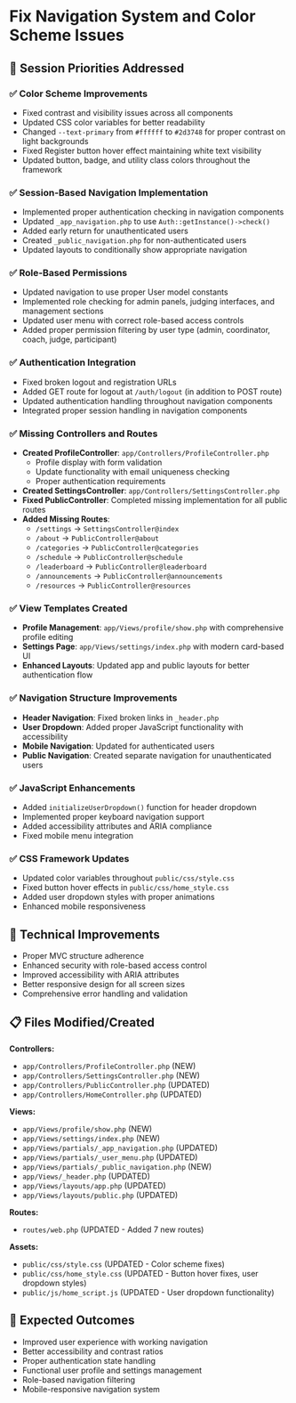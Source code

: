 # Fix Navigation System and Color Scheme Issues

## 🎯 Session Priorities Addressed

### ✅ Color Scheme Improvements
- Fixed contrast and visibility issues across all components
- Updated CSS color variables for better readability
- Changed `--text-primary` from `#ffffff` to `#2d3748` for proper contrast on light backgrounds
- Fixed Register button hover effect maintaining white text visibility
- Updated button, badge, and utility class colors throughout the framework

### ✅ Session-Based Navigation Implementation
- Implemented proper authentication checking in navigation components
- Updated `_app_navigation.php` to use `Auth::getInstance()->check()`
- Added early return for unauthenticated users
- Created `_public_navigation.php` for non-authenticated users
- Updated layouts to conditionally show appropriate navigation

### ✅ Role-Based Permissions
- Updated navigation to use proper User model constants
- Implemented role checking for admin panels, judging interfaces, and management sections
- Updated user menu with correct role-based access controls
- Added proper permission filtering by user type (admin, coordinator, coach, judge, participant)

### ✅ Authentication Integration
- Fixed broken logout and registration URLs
- Added GET route for logout at `/auth/logout` (in addition to POST route)
- Updated authentication handling throughout navigation components
- Integrated proper session handling in navigation components

### ✅ Missing Controllers and Routes
- **Created ProfileController**: `app/Controllers/ProfileController.php`
  - Profile display with form validation
  - Update functionality with email uniqueness checking
  - Proper authentication requirements
- **Created SettingsController**: `app/Controllers/SettingsController.php`
- **Fixed PublicController**: Completed missing implementation for all public routes
- **Added Missing Routes**:
  - `/settings` → `SettingsController@index`
  - `/about` → `PublicController@about`
  - `/categories` → `PublicController@categories`
  - `/schedule` → `PublicController@schedule`
  - `/leaderboard` → `PublicController@leaderboard`
  - `/announcements` → `PublicController@announcements`
  - `/resources` → `PublicController@resources`

### ✅ View Templates Created
- **Profile Management**: `app/Views/profile/show.php` with comprehensive profile editing
- **Settings Page**: `app/Views/settings/index.php` with modern card-based UI
- **Enhanced Layouts**: Updated app and public layouts for better authentication flow

### ✅ Navigation Structure Improvements
- **Header Navigation**: Fixed broken links in `_header.php`
- **User Dropdown**: Added proper JavaScript functionality with accessibility
- **Mobile Navigation**: Updated for authenticated users
- **Public Navigation**: Created separate navigation for unauthenticated users

### ✅ JavaScript Enhancements
- Added `initializeUserDropdown()` function for header dropdown
- Implemented proper keyboard navigation support
- Added accessibility attributes and ARIA compliance
- Fixed mobile menu integration

### ✅ CSS Framework Updates
- Updated color variables throughout `public/css/style.css`
- Fixed button hover effects in `public/css/home_style.css`
- Added user dropdown styles with proper animations
- Enhanced mobile responsiveness

## 🔧 Technical Improvements
- Proper MVC structure adherence
- Enhanced security with role-based access control
- Improved accessibility with ARIA attributes
- Better responsive design for all screen sizes
- Comprehensive error handling and validation

## 📋 Files Modified/Created
**Controllers:**
- `app/Controllers/ProfileController.php` (NEW)
- `app/Controllers/SettingsController.php` (NEW)
- `app/Controllers/PublicController.php` (UPDATED)
- `app/Controllers/HomeController.php` (UPDATED)

**Views:**
- `app/Views/profile/show.php` (NEW)
- `app/Views/settings/index.php` (NEW)
- `app/Views/partials/_app_navigation.php` (UPDATED)
- `app/Views/partials/_user_menu.php` (UPDATED)
- `app/Views/partials/_public_navigation.php` (NEW)
- `app/Views/_header.php` (UPDATED)
- `app/Views/layouts/app.php` (UPDATED)
- `app/Views/layouts/public.php` (UPDATED)

**Routes:**
- `routes/web.php` (UPDATED - Added 7 new routes)

**Assets:**
- `public/css/style.css` (UPDATED - Color scheme fixes)
- `public/css/home_style.css` (UPDATED - Button hover fixes, user dropdown styles)
- `public/js/home_script.js` (UPDATED - User dropdown functionality)

## 🎯 Expected Outcomes
- Improved user experience with working navigation
- Better accessibility and contrast ratios
- Proper authentication state handling
- Functional user profile and settings management
- Role-based navigation filtering
- Mobile-responsive navigation system

